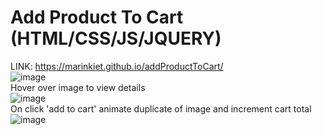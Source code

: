# Add Product To Cart (HTML/CSS/JS/JQUERY)
LINK:  https://marinkiet.github.io/addProductToCart/
<br>
![image](https://user-images.githubusercontent.com/69327534/167307960-97b282d2-7fb8-48e8-bf77-29f40f492333.png)
<br>
Hover over image to view details
<br>
![image](https://user-images.githubusercontent.com/69327534/167307995-20c934b2-f143-4b1e-90ff-dcee161ab1b9.png)
<br>
On click 'add to cart' animate duplicate of image and increment cart total
<br>
![image](https://user-images.githubusercontent.com/69327534/167308055-d458b874-7a47-4642-8b52-09eb230e15c1.png)
